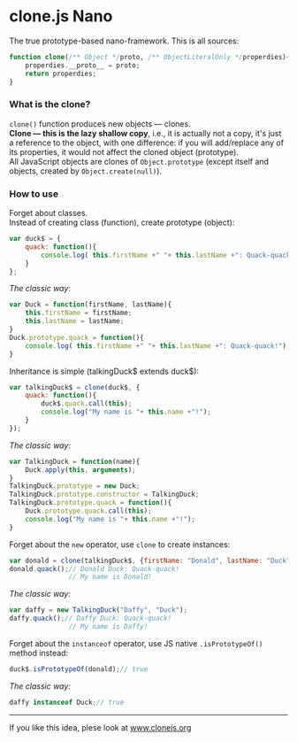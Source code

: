 clone.js Nano
=====

The true prototype-based nano-framework.
This is all sources:
```php
function clone(/** Object */proto, /** ObjectLiteralOnly */properdies){
    properdies.__proto__ = proto;
    return properdies;
}
```
### What is the clone?

`clone()` function produces new objects — clones.  
**Clone — this is the lazy shallow copy**, i.e., it is actually not a copy, it's just a reference to the object,
with one difference: if you will add/replace any of its properties, it would not affect the cloned object (prototype).  
All JavaScript objects are clones of `Object.prototype` (except itself and objects, created by `Object.create(null)`).

### How to use

Forget about classes.    
Instead of creating class (function), create prototype (object):
```javascript
var duck$ = {
    quack: function(){
        console.log( this.firstName +" "+ this.lastName +": Quack-quack!");
    }
};
```
*The classic way:*
```javascript
var Duck = function(firstName, lastName){
    this.firstName = firstName;
    this.lastName = lastName;
}
Duck.prototype.quack = function(){
    console.log( this.firstName +" "+ this.lastName +": Quack-quack!");
}
```
Inheritance is simple (talkingDuck$ extends duck$):
```javascript
var talkingDuck$ = clone(duck$, {
    quack: function(){
        duck$.quack.call(this);
        console.log("My name is "+ this.name +"!");
    }
});
```
*The classic way:*
```javascript
var TalkingDuck = function(name){
    Duck.apply(this, arguments);
}
TalkingDuck.prototype = new Duck;
TalkingDuck.prototype.constructor = TalkingDuck;
TalkingDuck.prototype.quack = function(){
    Duck.prototype.quack.call(this);
    console.log("My name is "+ this.name +"!");
}
```
Forget about the `new` operator, use `clone` to create instances:
```javascript
var donald = clone(talkingDuck$, {firstName: "Donald", lastName: "Duck"});
donald.quack();// Donald Duck: Quack-quack! 
               // My name is Donald!
```
*The classic way:*
```javascript
var daffy = new TalkingDuck("Daffy", "Duck");
daffy.quack();// Daffy Duck: Quack-quack! 
               // My name is Daffy!
```
Forget about the `instanceof` operator, use JS native `.isPrototypeOf()` method instead:
```javascript
duck$.isPrototypeOf(donald);// true
```
*The classic way:*
```javascript
daffy instanceof Duck;// true
```
----
If you like this idea, plese look at www.clonejs.org
